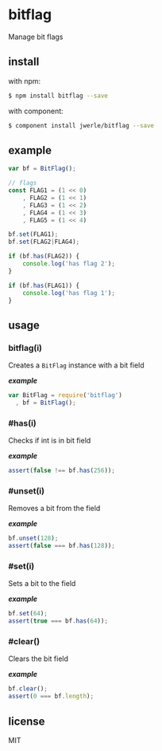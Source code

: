 bitflag
=====

Manage bit flags

## install

with npm:

```sh
$ npm install bitflag --save
```

with component:

```sh
$ component install jwerle/bitflag --save
```

## example

```js
var bf = BitFlag();

// flags
const FLAG1 = (1 << 0)
    , FLAG2 = (1 << 1)
    , FLAG3 = (1 << 2)
    , FLAG4 = (1 << 3)
    , FLAG5 = (1 << 4)

bf.set(FLAG1);
bf.set(FLAG2|FLAG4);

if (bf.has(FLAG2)) {
	console.log('has flag 2');
}

if (bf.has(FLAG1)) {
	console.log('has flag 1');
}

```

## usage

### bitflag(i)

Creates a `BitFlag` instance with a bit field

***example***

```js
var BitFlag = require('bitflag')
  , bf = BitFlag();
```

### #has(i)

Checks if int is in bit field

***example***

```js
assert(false !== bf.has(256));
```

### #unset(i)

Removes a bit from the field

***example***

```js
bf.unset(128);
assert(false === bf.has(128));
```

### #set(i)

Sets a bit to the field

***example***

```js
bf.set(64);
assert(true === bf.has(64));
```


### #clear()

Clears the bit field

***example***

```js
bf.clear();
assert(0 === bf.length);
```


## license

MIT